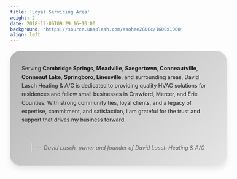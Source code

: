 ```yaml
---
title: 'Loyal Servicing Area'
weight: 2
date: 2018-12-06T09:29:16+10:00
background: 'https://source.unsplash.com/asohee2GUCc/1600x1000'
align: left
---
```


<style>
  .opaque-gray-div {
    background: linear-gradient(135deg, rgba(150, 150, 150, 0.7), rgba(220, 220, 220, 0.7)); /* Darker gray */
    width: 100%;
    height: auto;
    padding: 20px 30px; /* Increased padding for more breathing space */
    border-radius: 25px; /* More rounded corners */
    box-shadow: 0 8px 16px rgba(0, 0, 0, 0.1); /* Softer, larger shadow */
    line-height: 1.6; /* Improve readability */
    margin: 20px 0; /* Add margin to separate it from other elements */
  }
</style>

<div class="opaque-gray-div">
  <p>Serving <b>Cambridge Springs</b>, <b>Meadville</b>, <b>Saegertown</b>, <b>Conneautville</b>, <b>Conneaut Lake</b>, <b>Springboro</b>, <b>Linesville</b>, and surrounding areas, David Lasch Heating & A/C is dedicated to providing quality HVAC solutions for residences and fellow small businesses in Crawford, Mercer, and Erie Counties. With strong community ties, loyal clients, and a legacy of expertise, commitment, and satisfaction, I am grateful for the trust and support that drives my business forward.</p>
<br/>
<blockquote><i>— David Lasch, owner and founder of David Lasch Heating & A/C</i></blockquote>
</div>




